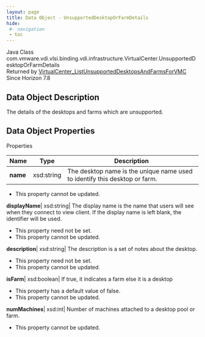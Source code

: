 ```yaml
---
layout: page
title: Data Object - UnsupportedDesktopOrFarmDetails
hide:
 #- navigation
 - toc
---
```






Java Class
    com.vmware.vdi.vlsi.binding.vdi.infrastructure.VirtualCenter.UnsupportedDesktopOrFarmDetails  
Returned by
     [VirtualCenter_ListUnsupportedDesktopsAndFarmsForVMC](vdi.infrastructure.VirtualCenter.md#listUnsupportedDesktopsAndFarmsForVMC)  
Since 
    Horizon 7.8

## Data Object Description 

The details of the desktops and farms which are unsupported. 

## Data Object Properties

Properties

Name |  Type |  Description   
---|---|---  
**name**|  xsd:string|  The desktop name is the unique name used to identify this desktop or farm.   


 * This property cannot be updated.

  
**displayName**|  xsd:string|  The display name is the name that users will see when they connect to view client. If the display name is left blank, the identifier will be used.   


 * This property need not be set.
 * This property cannot be updated.

  
**description**|  xsd:string|  The description is a set of notes about the desktop.   


 * This property need not be set.
 * This property cannot be updated.

  
**isFarm**|  xsd:boolean|  If true, it indicates a farm else it is a desktop   


  * This property has a default value of false.
 * This property cannot be updated.

  
**numMachines**|  xsd:int|  Number of machines attached to a desktop pool or farm.   


 * This property cannot be updated.

  
  

  

